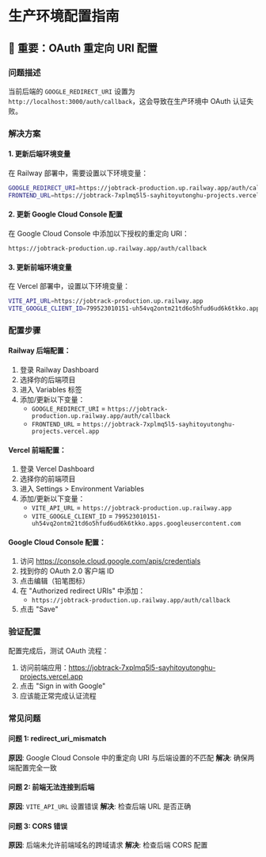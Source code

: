 # 生产环境配置指南

## 🚨 重要：OAuth 重定向 URI 配置

### 问题描述
当前后端的 `GOOGLE_REDIRECT_URI` 设置为 `http://localhost:3000/auth/callback`，这会导致在生产环境中 OAuth 认证失败。

### 解决方案

#### 1. 更新后端环境变量

在 Railway 部署中，需要设置以下环境变量：

```bash
GOOGLE_REDIRECT_URI=https://jobtrack-production.up.railway.app/auth/callback
FRONTEND_URL=https://jobtrack-7xplmq5l5-sayhitoyutonghu-projects.vercel.app
```

#### 2. 更新 Google Cloud Console 配置

在 Google Cloud Console 中添加以下授权的重定向 URI：

```
https://jobtrack-production.up.railway.app/auth/callback
```

#### 3. 更新前端环境变量

在 Vercel 部署中，设置以下环境变量：

```bash
VITE_API_URL=https://jobtrack-production.up.railway.app
VITE_GOOGLE_CLIENT_ID=799523010151-uh54vq2ontm21td6o5hfud6ud6k6tkko.apps.googleusercontent.com
```

### 配置步骤

#### Railway 后端配置：

1. 登录 Railway Dashboard
2. 选择你的后端项目
3. 进入 Variables 标签
4. 添加/更新以下变量：
   - `GOOGLE_REDIRECT_URI` = `https://jobtrack-production.up.railway.app/auth/callback`
   - `FRONTEND_URL` = `https://jobtrack-7xplmq5l5-sayhitoyutonghu-projects.vercel.app`

#### Vercel 前端配置：

1. 登录 Vercel Dashboard
2. 选择你的前端项目
3. 进入 Settings > Environment Variables
4. 添加/更新以下变量：
   - `VITE_API_URL` = `https://jobtrack-production.up.railway.app`
   - `VITE_GOOGLE_CLIENT_ID` = `799523010151-uh54vq2ontm21td6o5hfud6ud6k6tkko.apps.googleusercontent.com`

#### Google Cloud Console 配置：

1. 访问 https://console.cloud.google.com/apis/credentials
2. 找到你的 OAuth 2.0 客户端 ID
3. 点击编辑（铅笔图标）
4. 在 "Authorized redirect URIs" 中添加：
   - `https://jobtrack-production.up.railway.app/auth/callback`
5. 点击 "Save"

### 验证配置

配置完成后，测试 OAuth 流程：

1. 访问前端应用：https://jobtrack-7xplmq5l5-sayhitoyutonghu-projects.vercel.app
2. 点击 "Sign in with Google"
3. 应该能正常完成认证流程

### 常见问题

#### 问题 1: redirect_uri_mismatch
**原因**: Google Cloud Console 中的重定向 URI 与后端设置的不匹配
**解决**: 确保两端配置完全一致

#### 问题 2: 前端无法连接到后端
**原因**: `VITE_API_URL` 设置错误
**解决**: 检查后端 URL 是否正确

#### 问题 3: CORS 错误
**原因**: 后端未允许前端域名的跨域请求
**解决**: 检查后端 CORS 配置

